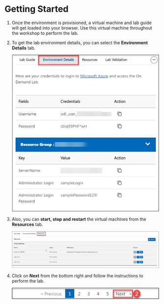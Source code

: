 # Getting Started

1. Once the environment is provisioned, a virtual machine and lab guide will get loaded into your browser. Use this virtual machine throughout the workshop to perform the lab.

1. To get the lab environment details, you can select the **Environment Details** tab.

    ![](../Media/image-100.png)    

1. Also, you can **start, stop and restart** the virtual machines from the **Resources** tab.

    ![](../Media/image002.jpg)
    
1. Click on **Next** from the bottom right and follow the instructions to perform the lab.

    ![](../Media/image-901.jpg)
